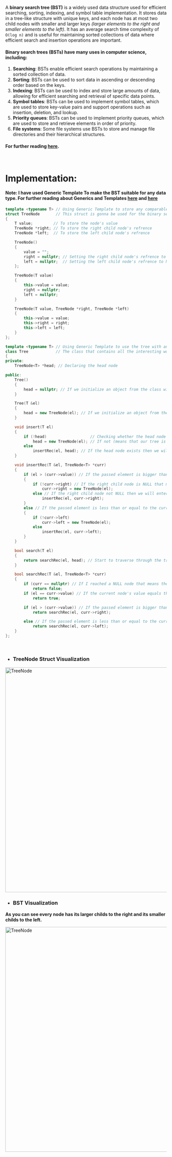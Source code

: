 A **binary search tree (BST)** is a widely used data structure used for efficient searching, sorting, indexing, and symbol table implementation. It stores data in a tree-like structure with unique keys, and each node has at most two child nodes with smaller and larger keys *(larger elements to the right and smaller elements to the left)*. It has an average search time complexity of `O(log n)` and is useful for maintaining sorted collections of data where efficient search and insertion operations are important.

#### Binary search trees (BSTs) have many uses in computer science, including:
1. **Searching**: BSTs enable efficient search operations by maintaining a sorted collection of data.
2. **Sorting**: BSTs can be used to sort data in ascending or descending order based on the keys. 
3. **Indexing**: BSTs can be used to index and store large amounts of data, allowing for efficient searching and retrieval of specific data points.
4. **Symbol tables**: BSTs can be used to implement symbol tables, which are used to store key-value pairs and support operations such as insertion, deletion, and lookup.
5. **Priority queues**: BSTs can be used to implement priority queues, which are used to store and retrieve elements in order of priority.
6. **File systems**: Some file systems use BSTs to store and manage file directories and their hierarchical structures.

#### For further reading [here](https://www.geeksforgeeks.org/binary-search-tree-data-structure/).
</br>



#  Implementation:
#### Note: I have used Generic Template To make the BST suitable for any data type. For further reading about Generics and Templates [here](https://www.geeksforgeeks.org/generics-in-c/) and [here](https://www.geeksforgeeks.org/templates-cpp/)
```cpp
template <typename T> // Using Generic Template to store any comparable data type in the value variable
struct TreeNode       // This struct is gonna be used for the binary search tree nodes
{
    T value;         // To store the node's value
    TreeNode *right; // To store the right child node's refrence
    TreeNode *left;  // To store the left child node's refrence

    TreeNode()
    {
        value = "";
        right = nullptr; // Setting the right child node's refrence to NULL to know in the future there is no right child
        left = nullptr;  // Setting the left child node's refrence to NULL to know in the future there is no left child
    };

    TreeNode(T value)
    {
        this->value = value;
        right = nullptr;
        left = nullptr;
    }

    TreeNode(T value, TreeNode *right, TreeNode *left)
    {
        this->value = value;
        this->right = right;
        this->left = left;
    }
};

template <typename T> // Using Generic Template to use the tree with any comparable datatype
class Tree            // The class that contains all the interesting work :)
{
private:
    TreeNode<T> *head; // Declaring the head node

public:
    Tree()
    {
        head = nullptr; // If we initialize an object from the class without passing starting value we will set the head node to NULL
    }

    Tree(T &el)
    {
        head = new TreeNode(el); // If we initialize an object from the class passing starting value we will set the head node to a new node which its value is the passed value
    }

    void insert(T el)
    {
        if (!head)                   // Checking whether the head node exists or not
            head = new TreeNode(el); // If not (means that our tree is empty) then we will set the head node to a new node with the passed element
        else
            insertRec(el, head); // If the head node exists then we will have to traverse through the tree to find the right place for our passed element
    }

    void insertRec(T &el, TreeNode<T> *curr)
    {
        if (el > (curr->value)) // If the passed element is bigger than the current node's value, Then we will go to the right branch
        {
            if (!curr->right) // If the right child node is NULL that means it is the intended node to insert our element
                curr->right = new TreeNode(el);
            else // If the right child node not NULL then we will enter it to continue traversing
                insertRec(el, curr->right);
        }
        else // If the passed element is less than or equal to the current node's value, Then we will go to the left branch
        {
            if (!curr->left)
                curr->left = new TreeNode(el);
            else
                insertRec(el, curr->left);
        }
    }

    bool search(T el)
    {
        return searchRec(el, head); // Start to traverse through the tree to find the intended value
    }

    bool searchRec(T &el, TreeNode<T> *curr)
    {
        if (curr == nullptr) // If I reached a NULL node that means the intended value does not exist, Thus we will return false
            return false;
        if (el == curr->value) // If the current node's value equals the intended value we will stop traversing and return true
            return true;

        if (el > (curr->value)) // If the passed element is bigger than the current node's value, Then we will go to the right branch
            return searchRec(el, curr->right);

        else // If the passed element is less than or equal to the current node's value, Then we will go to the left branch
            return searchRec(el, curr->left);
    }
};
```
</br>

- ### TreeNode Struct Visualization
<img src="https://user-images.githubusercontent.com/113056556/228140166-460c2ca2-1395-49b0-a591-4815e9d24054.JPG" alt="TreeNode" width="700"/>

- ### BST Visualization
**As you can see every node has its larger childs to the right and its smaller childs to the left.**

<img src="https://user-images.githubusercontent.com/113056556/228140334-44ce7863-3426-40d6-bfdb-918904780f3b.JPG" alt="TreeNode" width="700"/>

